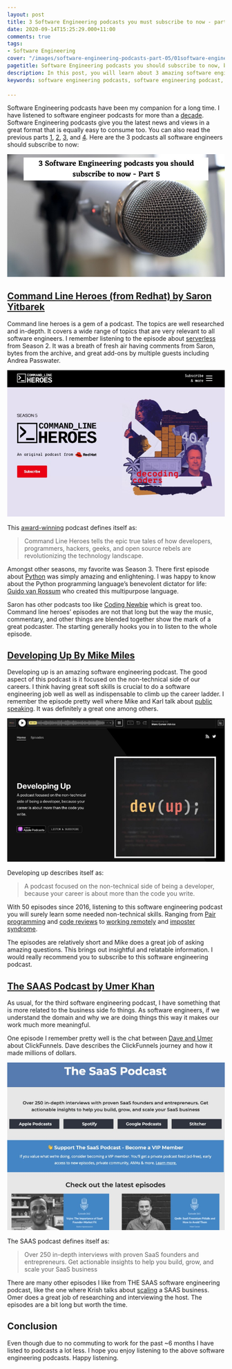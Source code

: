 ```yaml
---
layout: post
title: 3 Software Engineering podcasts you must subscribe to now - part 5
date: 2020-09-14T15:25:29.000+11:00
comments: true
tags:
- Software Engineering
cover: "/images/software-engineering-podcasts-part-05/01software-engineering-podcasts-mic.jpg"
pagetitle: Software Engineering podcasts you should subscribe to now, be a better software engineer
description: In this post, you will learn about 3 amazing software engineering podcasts that will help you become a better software engineer.
keywords: software engineering podcasts, software engineering podcast, software engineer podcast

---
```

Software Engineering podcasts have been my companion for a long time. I have listened to software engineer podcasts for more than a [decade](/blog/2009/02/3-drupal-podcasts-you-must-be-fool-to/). Software Engineering podcasts give you the latest news and views in a great format that is equally easy to consume too. You can also read the previous parts [1](/blog/2015/10/3-podcasts-every-software-engineer-slash-developer-should-subscribe-to/), [2](/blog/2016/05/3-podcasts-every-software-engineer-slash-developer-should-subscribe-to-part-2/), [3](/blog/2017/01/3-podcasts-every-software-engineer-slash-developer-should-subscribe-to-part-3/), and [4](/blog/2019/07/podcasts-every-software-engineer-slash-developer-should-subscribe-to-part-4/). Here are the 3 podcasts all software engineers should subscribe to now:

<!-- more -->

<img class="center" loading="lazy" src="/images/software-engineering-podcasts-part-05/01software-engineering-podcasts-mic.jpg" title="Software engineering podcasts you must subscribe to" alt="Software engineering podcasts mic">

## [Command Line Heroes (from Redhat) by Saron Yitbarek](https://www.redhat.com/en/command-line-heroes)

Command line heroes is a gem of a podcast. The topics are well researched and in-depth. It covers a wide range of topics that are very relevant to all software engineers. I remember listening to the episode about [serverless](https://www.redhat.com/en/command-line-heroes/season-2/at-your-serverless) from Season 2. It was a breath of fresh air having comments from Saron, bytes from the archive, and great add-ons by multiple guests including Andrea Passwater.

<img class="center" loading="lazy" src="/images/software-engineering-podcasts-part-05/02command-line-heroes.jpg" title="Software engineering podcast - Command line heroes" alt="Command line heroes Software engineering podcast">

This [award-winning](https://www.shortyawards.com/11th/command-line-heroes) podcast defines itself as:

> Command Line Heroes tells the epic true tales of how developers, programmers, hackers, geeks, and open source rebels are revolutionizing the technology landscape.

Amongst other seasons, my favorite was Season 3. There first episode about [Python](https://www.redhat.com/en/command-line-heroes/season-3/pythons-tale) was simply amazing and enlightening. I was happy to know about the Python programming language’s benevolent dictator for life: [Guido van Rossum](https://en.wikipedia.org/wiki/Guido_van_Rossum) who created this multipurpose language.

Saron has other podcasts too like [Coding Newbie](https://www.codenewbie.org/podcast) which is great too. Command line heroes’ episodes are not that long but the way the music, commentary, and other things are blended together show the mark of a great podcaster. The starting generally hooks you in to listen to the whole episode.

## [Developing Up By Mike Miles](https://www.developingup.com/)

Developing up is an amazing software engineering podcast. The good aspect of this podcast is it focused on the non-technical side of our careers. I think having great soft skills is crucial to do a software engineering job well as well as indispensable to climb up the career ladder. I remember the episode pretty well where Mike and Karl talk about [public speaking](https://www.developingup.com/episodes/43). It was definitely a great one among others.

<img class="center" loading="lazy" src="/images/software-engineering-podcasts-part-05/03developing-up.jpg" title="Software engineering podcast - Developing Up" alt="Developing up Software engineering podcast">
 
Developing up describes itself as:

> A podcast focused on the non-technical side of being a developer, because your career is about more than the code you write.

With 50 episodes since 2016, listening to this software engineering podcast you will surely learn some needed non-technical skills. Ranging from [Pair programming](https://www.developingup.com/episodes/48) and  [code reviews](https://www.developingup.com/episodes/46) to [working remotely](https://www.developingup.com/episodes/40) and [imposter syndrome](https://www.developingup.com/episodes/30). 

The episodes are relatively short and Mike does a great job of asking amazing questions. This brings out insightful and relatable information. I would really recommend you to subscribe to this software engineering podcast.

## [The SAAS Podcast by Umer Khan](https://saasclub.io/saas-podcast/)

As usual, for the third software engineering podcast, I have something that is more related to the business side fo things. As software engineers, if we understand the domain and why we are doing things this way it makes our work much more meaningful.

One episode I remember pretty well is the chat between [Dave and Umer](https://saasclub.io/podcast/clickfunnels-self-funded-saas-startup/) about ClickFunnels. Dave describes the ClickFunnels journey and how it made millions of dollars.

<img class="center" loading="lazy" src="/images/software-engineering-podcasts-part-05/04saas-podcast.jpg" title="Software engineering podcast - The SAAS Podcast" alt="The SAAS podcast Software engineering podcast">

The SAAS podcast defines itself as:

> Over 250 in-depth interviews with proven SaaS founders and entrepreneurs. Get actionable insights to help you build, grow, and scale your SaaS business

There are many other episodes I like from THE SAAS software engineering podcast, like the one where Krish talks about [scaling](https://saasclub.io/podcast/saas-subscriptions-and-billing-chargebee/) a SAAS business. Omer does a great job of researching and interviewing the host. The episodes are a bit long but worth the time.

## Conclusion

Even though due to no commuting to work for the past ~6 months I have listed to podcasts a lot less. I hope you enjoy listening to the above software engineering podcasts. Happy listening.
